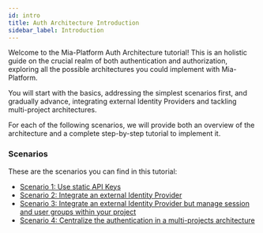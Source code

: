 ```yaml
---
id: intro
title: Auth Architecture Introduction
sidebar_label: Introduction
---
```


Welcome to the Mia-Platform Auth Architecture tutorial! This is an holistic guide on the crucial realm of both authentication and authorization, exploring all the possible architectures you could implement with Mia-Platform.

You will start with the basics, addressing the simplest scenarios first, and gradually advance, integrating external Identity Providers and tackling multi-project architectures.

For each of the following scenarios, we will provide both an overview of the architecture and a complete step-by-step tutorial to implement it.

### Scenarios

These are the scenarios you can find in this tutorial:
- [Scenario 1: Use static API Keys](/products/console/tutorials/configure-marketplace-components/auth-architecture/static-api-key.md)
- [Scenario 2: Integrate an external Identity Provider](/products/console/tutorials/configure-marketplace-components/auth-architecture/external-idp.md)
- [Scenario 3: Integrate an external Identity Provider but manage session and user groups within your project](/products/console/tutorials/configure-marketplace-components/auth-architecture/external-idp-internal-session.md)
- [Scenario 4: Centralize the authentication in a multi-projects architecture](/products/console/tutorials/configure-marketplace-components/auth-architecture/multiple-projects.mdx)
